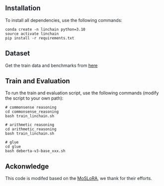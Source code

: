 ## <font style="color:rgb(31, 35, 40);">Installation</font>

<font style="color:rgb(31, 35, 40);">To install all dependencies, use the following commands:</font>

```plain
conda create -n linchain python=3.10
source activate linchain
pip install -r requirements.txt
```

## <font style="color:rgb(31, 35, 40);">Dataset</font>

<font style="color:rgb(31, 35, 40);">Get the train data and benchmarks from </font>[here](https://github.com/AGI-Edgerunners/LLM-Adapters)

## Train and Evaluation

To run the train and evaluation script, use the following commands (modify the script to your own path):

```plain
# commonsense reasoning
cd commonsense_reasoning
bash train_linchain.sh

# arithmetic reasoning
cd arithmetic_reasoning
bash train_linchain.sh

# glue
cd glue
bash deberta-v3-base_xxx.sh
```

## Ackonwledge

<font style="color:rgb(31, 35, 40);">This code is modifed based on </font>the [MoSLoRA](https://github.com/wutaiqiang/MoSLoRA)<font style="color:rgb(31, 35, 40);">, we thank for their efforts.</font>